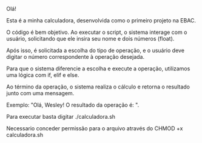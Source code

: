 Olá!

Esta é a minha calculadora, desenvolvida como o primeiro projeto na EBAC.

O código é bem objetivo. Ao executar o script, o sistema interage com o usuário, solicitando que ele insira seu nome e dois números (float).

Após isso, é solicitada a escolha do tipo de operação, e o usuário deve digitar o número correspondente à operação desejada.

Para que o sistema diferencie a escolha e execute a operação, utilizamos uma lógica com if, elif e else.

Ao término da operação, o sistema realiza o cálculo e retorna o resultado junto com uma mensagem.

Exemplo: "Olá, Wesley! O resultado da operação é: ".

Para executar basta digitar ./calculadora.sh

Necessario conceder permissão para o arquivo através do CHMOD +x calculadora.sh
